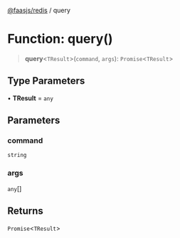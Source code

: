 [@faasjs/redis](../README.md) / query

# Function: query()

> **query**\<`TResult`\>(`command`, `args`): `Promise`\<`TResult`\>

## Type Parameters

• **TResult** = `any`

## Parameters

### command

`string`

### args

`any`[]

## Returns

`Promise`\<`TResult`\>
